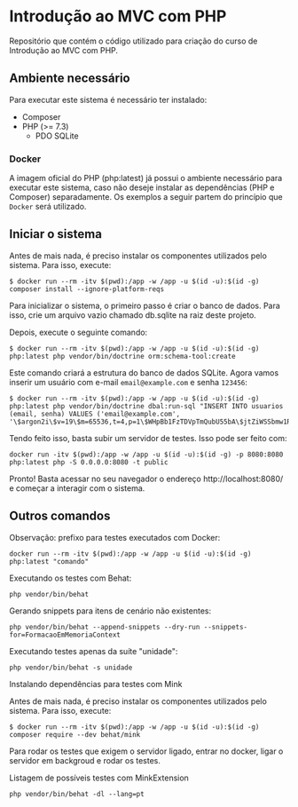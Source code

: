 # Introdução ao MVC com PHP

Repositório que contém o código utilizado para criação do curso de Introdução ao MVC com PHP.

## Ambiente necessário

Para executar este sistema é necessário ter instalado:

- Composer
- PHP (>= 7.3)
    - PDO SQLite

### Docker

A imagem oficial do PHP (php:latest) já possui o ambiente necessário para executar este sistema, caso não deseje instalar
as dependências (PHP e Composer) separadamente. Os exemplos a seguir partem do princípio que `Docker` será utilizado.

## Iniciar o sistema

Antes de mais nada, é preciso instalar os componentes utilizados pelo sistema. Para isso, execute:

```
$ docker run --rm -itv $(pwd):/app -w /app -u $(id -u):$(id -g) composer install --ignore-platform-reqs
```

Para inicializar o sistema, o primeiro passo é criar o banco de dados. Para isso, crie um arquivo vazio chamado db.sqlite
na raiz deste projeto.

Depois, execute o seguinte comando: 
```
$ docker run --rm -itv $(pwd):/app -w /app -u $(id -u):$(id -g) php:latest php vendor/bin/doctrine orm:schema-tool:create
```

Este comando criará a estrutura do banco de dados SQLite. Agora vamos inserir um usuário com e-mail `email@example.com` e senha `123456`:

```
$ docker run --rm -itv $(pwd):/app -w /app -u $(id -u):$(id -g) php:latest php vendor/bin/doctrine dbal:run-sql "INSERT INTO usuarios (email, senha) VALUES ('email@example.com', '\$argon2i\$v=19\$m=65536,t=4,p=1\$WHpBb1FzTDVpTmQubU55bA\$jtZiWSSbmw1Ru4tYEq1SzShrMu0ap2PjblRQRubNPgo');"
```

Tendo feito isso, basta subir um servidor de testes. Isso pode ser feito com:

```
docker run -itv $(pwd):/app -w /app -u $(id -u):$(id -g) -p 8080:8080 php:latest php -S 0.0.0.0:8080 -t public
```

Pronto! Basta acessar no seu navegador o endereço http://localhost:8080/ e começar a interagir com o sistema.

## Outros comandos

Observação: prefixo para testes executados com Docker:
```
docker run --rm -itv $(pwd):/app -w /app -u $(id -u):$(id -g) php:latest "comando"
```

Executando os testes com Behat:
```
php vendor/bin/behat
```

Gerando snippets para itens de cenário não existentes:
```
php vendor/bin/behat --append-snippets --dry-run --snippets-for=FormacaoEmMemoriaContext
```

Executando testes apenas da suíte "unidade":
```
php vendor/bin/behat -s unidade
```

Instalando dependências para testes com Mink

Antes de mais nada, é preciso instalar os componentes utilizados pelo sistema. Para isso, execute:

```
$ docker run --rm -itv $(pwd):/app -w /app -u $(id -u):$(id -g) composer require --dev behat/mink
```

Para rodar os testes que exigem o servidor ligado, entrar no docker, ligar o servidor em backgroud e rodar os testes.

Listagem de possíveis testes com MinkExtension

````
php vendor/bin/behat -dl --lang=pt
````